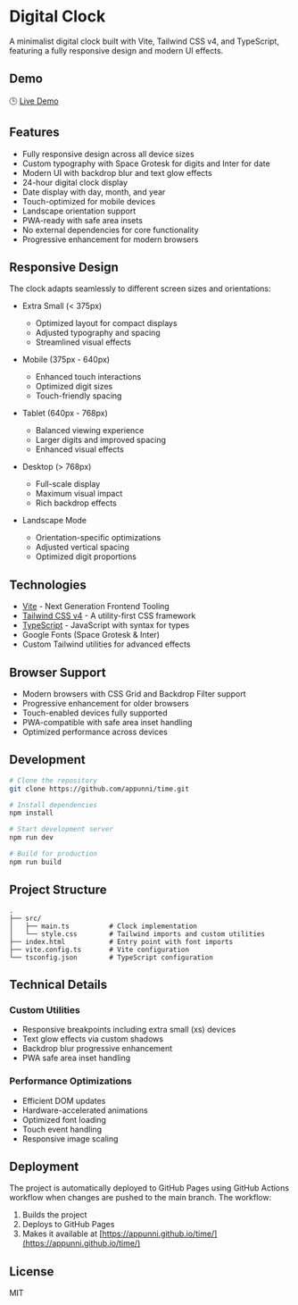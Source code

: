 # Digital Clock

A minimalist digital clock built with Vite, Tailwind CSS v4, and TypeScript, featuring a fully responsive design and modern UI effects.

## Demo

🕒 [Live Demo](https://appunni.github.io/time/)

## Features

- Fully responsive design across all device sizes
- Custom typography with Space Grotesk for digits and Inter for date
- Modern UI with backdrop blur and text glow effects
- 24-hour digital clock display
- Date display with day, month, and year
- Touch-optimized for mobile devices
- Landscape orientation support
- PWA-ready with safe area insets
- No external dependencies for core functionality
- Progressive enhancement for modern browsers

## Responsive Design

The clock adapts seamlessly to different screen sizes and orientations:

- Extra Small (< 375px)
  - Optimized layout for compact displays
  - Adjusted typography and spacing
  - Streamlined visual effects
  
- Mobile (375px - 640px)
  - Enhanced touch interactions
  - Optimized digit sizes
  - Touch-friendly spacing
  
- Tablet (640px - 768px)
  - Balanced viewing experience
  - Larger digits and improved spacing
  - Enhanced visual effects
  
- Desktop (> 768px)
  - Full-scale display
  - Maximum visual impact
  - Rich backdrop effects
  
- Landscape Mode
  - Orientation-specific optimizations
  - Adjusted vertical spacing
  - Optimized digit proportions

## Technologies

- [Vite](https://vitejs.dev/) - Next Generation Frontend Tooling
- [Tailwind CSS v4](https://tailwindcss.com/) - A utility-first CSS framework
- [TypeScript](https://www.typescriptlang.org/) - JavaScript with syntax for types
- Google Fonts (Space Grotesk & Inter)
- Custom Tailwind utilities for advanced effects

## Browser Support

- Modern browsers with CSS Grid and Backdrop Filter support
- Progressive enhancement for older browsers
- Touch-enabled devices fully supported
- PWA-compatible with safe area inset handling
- Optimized performance across devices

## Development

```bash
# Clone the repository
git clone https://github.com/appunni/time.git

# Install dependencies
npm install

# Start development server
npm run dev

# Build for production
npm run build
```

## Project Structure

```
.
├── src/
│   ├── main.ts          # Clock implementation
│   └── style.css        # Tailwind imports and custom utilities
├── index.html           # Entry point with font imports
├── vite.config.ts       # Vite configuration
└── tsconfig.json        # TypeScript configuration
```

## Technical Details

### Custom Utilities
- Responsive breakpoints including extra small (xs) devices
- Text glow effects via custom shadows
- Backdrop blur progressive enhancement
- PWA safe area inset handling

### Performance Optimizations
- Efficient DOM updates
- Hardware-accelerated animations
- Optimized font loading
- Touch event handling
- Responsive image scaling

## Deployment

The project is automatically deployed to GitHub Pages using GitHub Actions workflow when changes are pushed to the main branch. The workflow:
1. Builds the project
2. Deploys to GitHub Pages
3. Makes it available at [https://appunni.github.io/time/](https://appunni.github.io/time/)

## License

MIT
